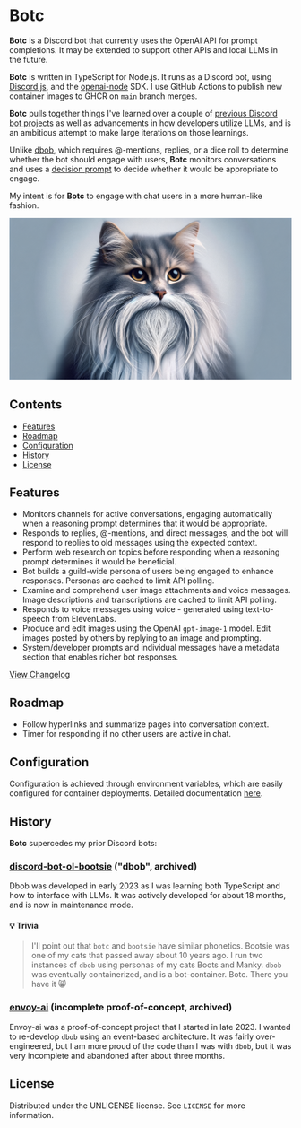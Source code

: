 # Botc

**Botc** is a Discord bot that currently uses the OpenAI API for prompt completions. It may be extended to support other APIs and local LLMs in the future.

**Botc** is written in TypeScript for Node.js. It runs as a Discord bot, using [Discord.js](https://github.com/discordjs/discord.js), and the [openai-node](https://github.com/openai/openai-node) SDK. I use GitHub Actions to publish new container images to GHCR on `main` branch merges.

**Botc** pulls together things I've learned over a couple of [previous Discord bot projects](#history) as well as advancements in how developers utilize LLMs, and is an ambitious attempt to make large iterations on those learnings.

Unlike [dbob](#discord-bot-ol-bootsie-dbob), which requires @-mentions, replies, or a dice roll to determine whether the bot should engage with users, **Botc** monitors conversations and uses a [decision prompt](doc/configuration.md#optional) to decide whether it would be appropriate to engage.

My intent is for **Botc** to engage with chat users in a more human-like fashion. 

![Wise, learned botc](assets/botc-profile.png)

## Contents

- [Features](#features)
- [Roadmap](#roadmap)
- [Configuration](#configuration)
- [History](#history)
- [License](#license)

## Features

- Monitors channels for active conversations, engaging automatically when a reasoning prompt determines that it would be appropriate.
- Responds to replies, @-mentions, and direct messages, and the bot will respond to replies to old messages using the expected context.
- Perform web research on topics before responding when a reasoning prompt determines it would be beneficial.
- Bot builds a guild-wide persona of users being engaged to enhance responses. Personas are cached to limit API polling.
- Examine and comprehend user image attachments and voice messages. Image descriptions and transcriptions are cached to limit API polling.
- Responds to voice messages using voice - generated using text-to-speech from ElevenLabs.
- Produce and edit images using the OpenAI `gpt-image-1` model. Edit images posted by others by replying to an image and prompting.
- System/developer prompts and individual messages have a metadata section that enables richer bot responses.

[View Changelog](doc/CHANGELOG.md)

## Roadmap

- Follow hyperlinks and summarize pages into conversation context.
- Timer for responding if no other users are active in chat.

## Configuration

Configuration is achieved through environment variables, which are easily configured for container deployments. Detailed documentation [here](doc/configuration.md).

## History

**Botc** supercedes my prior Discord bots:

### [discord-bot-ol-bootsie](https://github.com/jlyons210/discord-bot-ol-bootsie) ("dbob", archived)

Dbob was developed in early 2023 as I was learning both TypeScript and how to interface with LLMs. It was actively developed for about 18 months, and is now in maintenance mode.

#### 💡 Trivia
> I'll point out that `botc` and `bootsie` have similar phonetics. Bootsie was one of my cats that passed away about 10 years ago. I run two instances of `dbob` using personas of my cats Boots and Manky. `dbob` was eventually containerized, and is a bot-container. Botc. There you have it :smile_cat:

### [envoy-ai](https://github.com/jlyons210/envoy-ai-interest) (incomplete proof-of-concept, archived)

Envoy-ai was a proof-of-concept project that I started in late 2023. I wanted to re-develop `dbob` using an event-based architecture. It was fairly over-engineered, but I am more proud of the code than I was with `dbob`, but it was very incomplete and abandoned after about three months.

## License

Distributed under the UNLICENSE license. See `LICENSE` for more information.

